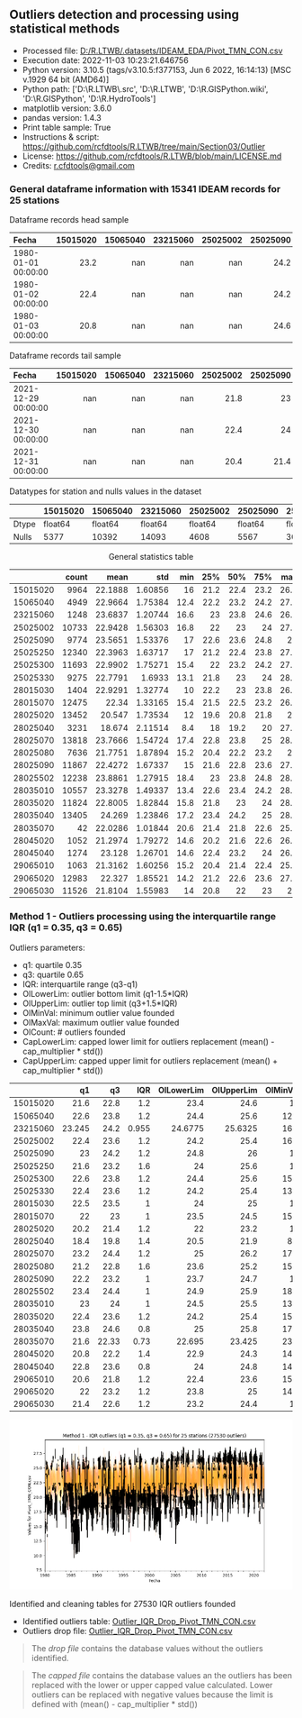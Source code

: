 ## Outliers detection and processing using statistical methods

* Processed file: [D:/R.LTWB/.datasets/IDEAM_EDA/Pivot_TMN_CON.csv](../IDEAM_EDA/Pivot_TMN_CON.csv)
* Execution date: 2022-11-03 10:23:21.646756
* Python version: 3.10.5 (tags/v3.10.5:f377153, Jun  6 2022, 16:14:13) [MSC v.1929 64 bit (AMD64)]
* Python path: ['D:\\R.LTWB\\.src', 'D:\\R.LTWB', 'D:\\R.GISPython.wiki', 'D:\\R.GISPython', 'D:\\R.HydroTools']
* matplotlib version: 3.6.0
* pandas version: 1.4.3
* Print table sample: True
* Instructions & script: https://github.com/rcfdtools/R.LTWB/tree/main/Section03/Outlier
* License: https://github.com/rcfdtools/R.LTWB/blob/main/LICENSE.md
* Credits: r.cfdtools@gmail.com


### General dataframe information with 15341 IDEAM records for 25 stations

Dataframe records head sample

| Fecha               |   15015020 |   15065040 |   23215060 |   25025002 |   25025090 |   25025250 |   25025300 |   25025330 |   28015030 |   28015070 |   28025020 |   28025040 |   28025070 |   28025080 |   28025090 |   28025502 |   28035010 |   28035020 |   28035040 |   28035070 |   28045020 |   28045040 |   29065010 |   29065020 |   29065030 |
|:--------------------|-----------:|-----------:|-----------:|-----------:|-----------:|-----------:|-----------:|-----------:|-----------:|-----------:|-----------:|-----------:|-----------:|-----------:|-----------:|-----------:|-----------:|-----------:|-----------:|-----------:|-----------:|-----------:|-----------:|-----------:|-----------:|
| 1980-01-01 00:00:00 |       23.2 |        nan |        nan |        nan |       24.2 |        nan |        nan |        nan |      nan   |       23   |        nan |       20.2 |       22.8 |       21.8 |        nan |        nan |      nan   |       19.4 |        nan |        nan |        nan |        nan |       21.4 |        nan |       21.4 |
| 1980-01-02 00:00:00 |       22.4 |        nan |        nan |        nan |       24.2 |        nan |        nan |        nan |       23.3 |       23.5 |        nan |       21   |       23.4 |       21.6 |        nan |         24 |      nan   |       19.6 |        nan |        nan |        nan |        nan |      nan   |        nan |       21.8 |
| 1980-01-03 00:00:00 |       20.8 |        nan |        nan |        nan |       24.6 |        nan |        nan |        nan |       24   |      nan   |        nan |       19.8 |       23.4 |       21.4 |        nan |        nan |       22.4 |       19   |        nan |        nan |        nan |        nan |      nan   |        nan |      nan   |

Dataframe records tail sample

| Fecha               |   15015020 |   15065040 |   23215060 |   25025002 |   25025090 |   25025250 |   25025300 |   25025330 |   28015030 |   28015070 |   28025020 |   28025040 |   28025070 |   28025080 |   28025090 |   28025502 |   28035010 |   28035020 |   28035040 |   28035070 |   28045020 |   28045040 |   29065010 |   29065020 |   29065030 |
|:--------------------|-----------:|-----------:|-----------:|-----------:|-----------:|-----------:|-----------:|-----------:|-----------:|-----------:|-----------:|-----------:|-----------:|-----------:|-----------:|-----------:|-----------:|-----------:|-----------:|-----------:|-----------:|-----------:|-----------:|-----------:|-----------:|
| 2021-12-29 00:00:00 |        nan |        nan |        nan |       21.8 |       23   |       24.8 |       23.2 |         23 |        nan |       21.8 |       18.8 |        nan |       23   |        nan |       21.2 |        nan |       22.6 |       22.8 |       25.4 |        nan |        nan |        nan |        nan |       25   |        nan |
| 2021-12-30 00:00:00 |        nan |        nan |        nan |       22.4 |       24   |       24.4 |       22.6 |         24 |        nan |       21   |       18.2 |        nan |       22.8 |        nan |       20   |        nan |       20.8 |       22.4 |       24.4 |        nan |        nan |        nan |        nan |       24.8 |        nan |
| 2021-12-31 00:00:00 |        nan |        nan |        nan |       20.4 |       21.4 |       24.2 |       22   |        nan |        nan |       20.2 |       20.2 |        nan |       22   |        nan |       21.2 |        nan |       20.8 |       22   |       24   |        nan |        nan |        nan |        nan |       25.4 |        nan |

Datatypes for station and nulls values in the dataset

<div align="center">

|       | 15015020   | 15065040   | 23215060   | 25025002   | 25025090   | 25025250   | 25025300   | 25025330   | 28015030   | 28015070   | 28025020   | 28025040   | 28025070   | 28025080   | 28025090   | 28025502   | 28035010   | 28035020   | 28035040   | 28035070   | 28045020   | 28045040   | 29065010   | 29065020   | 29065030   |
|:------|:-----------|:-----------|:-----------|:-----------|:-----------|:-----------|:-----------|:-----------|:-----------|:-----------|:-----------|:-----------|:-----------|:-----------|:-----------|:-----------|:-----------|:-----------|:-----------|:-----------|:-----------|:-----------|:-----------|:-----------|:-----------|
| Dtype | float64    | float64    | float64    | float64    | float64    | float64    | float64    | float64    | float64    | float64    | float64    | float64    | float64    | float64    | float64    | float64    | float64    | float64    | float64    | float64    | float64    | float64    | float64    | float64    | float64    |
| Nulls | 5377       | 10392      | 14093      | 4608       | 5567       | 3001       | 3648       | 6066       | 13937      | 2866       | 1889       | 12110      | 1523       | 7705       | 3474       | 3103       | 4784       | 3517       | 1936       | 15299      | 14289      | 14067      | 14278      | 2358       | 3815       |

</div>


<div align="center">

General statistics table

</div>


<div align="center">

|          |   count |    mean |     std |   min |   25% |   50% |   75% |   max |
|---------:|--------:|--------:|--------:|------:|------:|------:|------:|------:|
| 15015020 |    9964 | 22.1888 | 1.60856 |  16   |  21.2 |  22.4 |  23.2 |  26.8 |
| 15065040 |    4949 | 22.9664 | 1.75384 |  12.4 |  22.2 |  23.2 |  24.2 |  27.8 |
| 23215060 |    1248 | 23.6837 | 1.20744 |  16.6 |  23   |  23.8 |  24.6 |  26.8 |
| 25025002 |   10733 | 22.9428 | 1.56303 |  16.8 |  22   |  23   |  24   |  27.2 |
| 25025090 |    9774 | 23.5651 | 1.53376 |  17   |  22.6 |  23.6 |  24.8 |  28   |
| 25025250 |   12340 | 22.3963 | 1.63717 |  17   |  21.2 |  22.4 |  23.8 |  27.1 |
| 25025300 |   11693 | 22.9902 | 1.75271 |  15.4 |  22   |  23.2 |  24.2 |  27.8 |
| 25025330 |    9275 | 22.7791 | 1.6933  |  13.1 |  21.8 |  23   |  24   |  28.6 |
| 28015030 |    1404 | 22.9291 | 1.32774 |  10   |  22.2 |  23   |  23.8 |  26.8 |
| 28015070 |   12475 | 22.34   | 1.33165 |  15.4 |  21.5 |  22.5 |  23.2 |  26.2 |
| 28025020 |   13452 | 20.547  | 1.73534 |  12   |  19.6 |  20.8 |  21.8 |  26   |
| 28025040 |    3231 | 18.674  | 2.11514 |   8.4 |  18   |  19.2 |  20   |  27.4 |
| 28025070 |   13818 | 23.7666 | 1.54724 |  17.4 |  22.8 |  23.8 |  25   |  28.6 |
| 28025080 |    7636 | 21.7751 | 1.87894 |  15.2 |  20.4 |  22.2 |  23.2 |  27   |
| 28025090 |   11867 | 22.4272 | 1.67337 |  15   |  21.6 |  22.8 |  23.6 |  27.4 |
| 28025502 |   12238 | 23.8861 | 1.27915 |  18.4 |  23   |  23.8 |  24.8 |  28.6 |
| 28035010 |   10557 | 23.3278 | 1.49337 |  13.4 |  22.6 |  23.4 |  24.2 |  28.8 |
| 28035020 |   11824 | 22.8005 | 1.82844 |  15.8 |  21.8 |  23   |  24   |  28.6 |
| 28035040 |   13405 | 24.269  | 1.23846 |  17.2 |  23.4 |  24.2 |  25   |  28.6 |
| 28035070 |      42 | 22.0286 | 1.01844 |  20.6 |  21.4 |  21.8 |  22.6 |  25.6 |
| 28045020 |    1052 | 21.2974 | 1.79272 |  14.6 |  20.2 |  21.6 |  22.6 |  26.4 |
| 28045040 |    1274 | 23.128  | 1.26701 |  14.6 |  22.4 |  23.2 |  24   |  26.6 |
| 29065010 |    1063 | 21.3162 | 1.60256 |  15.2 |  20.4 |  21.4 |  22.4 |  25.2 |
| 29065020 |   12983 | 22.327  | 1.85521 |  14.2 |  21.2 |  22.6 |  23.6 |  27.4 |
| 29065030 |   11526 | 21.8104 | 1.55983 |  14   |  20.8 |  22   |  23   |  27   |

</div>

### Method 1 - Outliers processing using the interquartile range IQR (q1 = 0.35, q3 = 0.65)

Outliers parameters:
* q1: quartile 0.35
* q3: quartile 0.65
* IQR: interquartile range (q3-q1)
* OlLowerLim: outlier bottom limit (q1-1.5*IQR)
* OlUpperLim: outlier top limit (q3+1.5*IQR)
* OlMinVal: minimum outlier value founded
* OlMaxVal: maximum outlier value founded
* OlCount: # outliers founded
* CapLowerLim: capped lower limit for outliers replacement (mean() - cap_multiplier * std())
* CapUpperLim: capped upper limit for outliers replacement (mean() + cap_multiplier * std())


<div align="center">

|          |     q1 |    q3 |   IQR |   OlLowerLim |   OlUpperLim |   OlMinVal |   OlMaxVal |   OlCount |   CapLowerLim |   CapUpperLim |
|---------:|-------:|------:|------:|-------------:|-------------:|-----------:|-----------:|----------:|--------------:|--------------:|
| 15015020 | 21.6   | 22.8  | 1.2   |      23.4    |      24.6    |       16   |       26.8 |      1318 |       17.3631 |       27.0145 |
| 15065040 | 22.6   | 23.8  | 1.2   |      24.4    |      25.6    |       12.4 |       27.8 |       651 |       17.7049 |       28.2279 |
| 23215060 | 23.245 | 24.2  | 0.955 |      24.6775 |      25.6325 |       16.6 |       26.8 |       119 |       20.0613 |       27.306  |
| 25025002 | 22.4   | 23.6  | 1.2   |      24.2    |      25.4    |       16.8 |       27.2 |      1077 |       18.2537 |       27.6319 |
| 25025090 | 23     | 24.2  | 1.2   |      24.8    |      26      |       17   |       28   |      1025 |       18.9639 |       28.1664 |
| 25025250 | 21.6   | 23.2  | 1.6   |      24      |      25.6    |       17   |       27.1 |       466 |       17.4848 |       27.3078 |
| 25025300 | 22.6   | 23.8  | 1.2   |      24.4    |      25.6    |       15.4 |       27.8 |      2060 |       17.7321 |       28.2483 |
| 25025330 | 22.4   | 23.6  | 1.2   |      24.2    |      25.4    |       13.1 |       28.6 |      1095 |       17.6992 |       27.859  |
| 28015030 | 22.5   | 23.5  | 1     |      24      |      25      |       10   |       26.8 |       143 |       18.9458 |       26.9123 |
| 28015070 | 22     | 23    | 1     |      23.5    |      24.5    |       15.4 |       26.2 |      1351 |       18.345  |       26.3349 |
| 28025020 | 20.2   | 21.4  | 1.2   |      22      |      23.2    |       12   |       26   |      1975 |       15.341  |       25.753  |
| 28025040 | 18.4   | 19.8  | 1.4   |      20.5    |      21.9    |        8.4 |       27.4 |       507 |       12.3286 |       25.0194 |
| 28025070 | 23.2   | 24.4  | 1.2   |      25      |      26.2    |       17.4 |       28.6 |      1581 |       19.1249 |       28.4084 |
| 28025080 | 21.2   | 22.8  | 1.6   |      23.6    |      25.2    |       15.2 |       27   |       572 |       16.1383 |       27.4119 |
| 28025090 | 22.2   | 23.2  | 1     |      23.7    |      24.7    |       15   |       27.4 |      2363 |       17.4071 |       27.4473 |
| 28025502 | 23.4   | 24.4  | 1     |      24.9    |      25.9    |       18.4 |       28.6 |      1349 |       20.0487 |       27.7235 |
| 28035010 | 23     | 24    | 1     |      24.5    |      25.5    |       13.4 |       28.8 |      1661 |       18.8477 |       27.8079 |
| 28035020 | 22.4   | 23.6  | 1.2   |      24.2    |      25.4    |       15.8 |       28.6 |      1890 |       17.3152 |       28.2858 |
| 28035040 | 23.8   | 24.6  | 0.8   |      25      |      25.8    |       17.2 |       28.6 |      2317 |       20.5536 |       27.9844 |
| 28035070 | 21.6   | 22.33 | 0.73  |      22.695  |      23.425  |       23.8 |       25.6 |         4 |       18.9733 |       25.0839 |
| 28045020 | 20.8   | 22.2  | 1.4   |      22.9    |      24.3    |       14.6 |       26.4 |       117 |       15.9193 |       26.6756 |
| 28045040 | 22.8   | 23.6  | 0.8   |      24      |      24.8    |       14.6 |       26.6 |       198 |       19.327  |       26.929  |
| 29065010 | 20.6   | 21.8  | 1.2   |      22.4    |      23.6    |       15.2 |       25.2 |       122 |       16.5085 |       26.1239 |
| 29065020 | 22     | 23.2  | 1.2   |      23.8    |      25      |       14.2 |       27.4 |      2321 |       16.7614 |       27.8927 |
| 29065030 | 21.4   | 22.6  | 1.2   |      23.2    |      24.4    |       14   |       27   |      1248 |       17.1309 |       26.4899 |

</div>


![R.LTWB](Outlier_IQR_Pivot_TMN_CON.csv.png)

Identified and cleaning tables for 27530 IQR outliers founded
* Identified outliers table: [Outlier_IQR_Drop_Pivot_TMN_CON.csv](../../.datasets/IDEAM_Outlier/Outlier_IQR_Drop_Pivot_TMN_CON.csv)
* Outliers drop file: [Outlier_IQR_Drop_Pivot_TMN_CON.csv](../../.datasets/IDEAM_Outlier/Outlier_IQR_Drop_Pivot_TMN_CON.csv)

> The _drop file_ contains the database values without the outliers identified.

> The _capped file_ contains the database values an the outliers has been replaced with the lower or upper capped value calculated. Lower outliers can be replaced with negative values because the limit is defined with (mean() - cap_multiplier * std())
